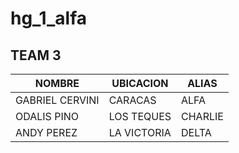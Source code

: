 # hg_1_alfa

## TEAM 3

<hdr>

| NOMBRE | UBICACION | ALIAS |
| ------ | ------ | ------ |
| GABRIEL CERVINI | CARACAS | ALFA |
| ODALIS PINO | LOS TEQUES | CHARLIE |
| ANDY PEREZ | LA VICTORIA | DELTA |
